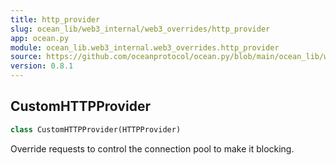 ```yaml
---
title: http_provider
slug: ocean_lib/web3_internal/web3_overrides/http_provider
app: ocean.py
module: ocean_lib.web3_internal.web3_overrides.http_provider
source: https://github.com/oceanprotocol/ocean.py/blob/main/ocean_lib/web3_internal/web3_overrides/http_provider.py
version: 0.8.1
---
```

## CustomHTTPProvider

```python
class CustomHTTPProvider(HTTPProvider)
```

Override requests to control the connection pool to make it blocking.


